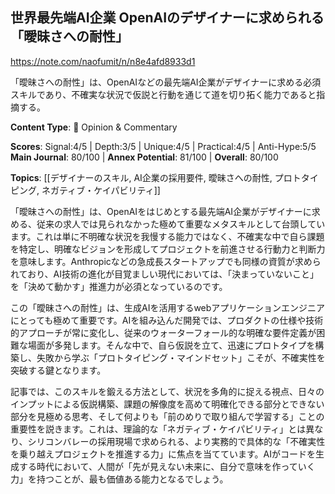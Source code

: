 ## 世界最先端AI企業 OpenAIのデザイナーに求められる「曖昧さへの耐性」

https://note.com/naofumit/n/n8e4afd8933d1

「曖昧さへの耐性」は、OpenAIなどの最先端AI企業がデザイナーに求める必須スキルであり、不確実な状況で仮説と行動を通じて道を切り拓く能力であると指摘する。

**Content Type**: 💭 Opinion & Commentary

**Scores**: Signal:4/5 | Depth:3/5 | Unique:4/5 | Practical:4/5 | Anti-Hype:5/5
**Main Journal**: 80/100 | **Annex Potential**: 81/100 | **Overall**: 80/100

**Topics**: [[デザイナーのスキル, AI企業の採用要件, 曖昧さへの耐性, プロトタイピング, ネガティブ・ケイパビリティ]]

「曖昧さへの耐性」は、OpenAIをはじめとする最先端AI企業がデザイナーに求める、従来の求人では見られなかった極めて重要なメタスキルとして台頭しています。これは単に不明確な状況を我慢する能力ではなく、不確実な中で自ら課題を特定し、明確なビジョンを形成してプロジェクトを前進させる行動力と判断力を意味します。Anthropicなどの急成長スタートアップでも同様の資質が求められており、AI技術の進化が目覚ましい現代においては、「決まっていないこと」を「決めて動かす」推進力が必須となっているのです。

この「曖昧さへの耐性」は、生成AIを活用するwebアプリケーションエンジニアにとっても極めて重要です。AIを組み込んだ開発では、プロダクトの仕様や技術的アプローチが常に変化し、従来のウォーターフォール的な明確な要件定義が困難な場面が多発します。そんな中で、自ら仮説を立て、迅速にプロトタイプを構築し、失敗から学ぶ「プロトタイピング・マインドセット」こそが、不確実性を突破する鍵となります。

記事では、このスキルを鍛える方法として、状況を多角的に捉える視点、日々のインプットによる仮説構築、課題の解像度を高めて明確化できる部分とできない部分を見極める思考、そして何よりも「前のめりで取り組んで学習する」ことの重要性を説きます。これは、理論的な「ネガティブ・ケイパビリティ」とは異なり、シリコンバレーの採用現場で求められる、より実務的で具体的な「不確実性を乗り越えプロジェクトを推進する力」に焦点を当てています。AIがコードを生成する時代において、人間が「先が見えない未来に、自分で意味を作っていく力」を持つことが、最も価値ある能力となるでしょう。